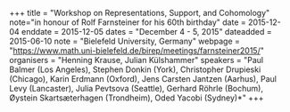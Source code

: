 +++
title = "Workshop on Representations, Support, and Cohomology"
note="in honour of Rolf Farnsteiner for his 60th birthday"
date = 2015-12-04
enddate = 2015-12-05
dates = "December 4 - 5, 2015"
dateadded = 2015-06-10
note = "Bielefeld University, Germany"
webpage = "https://www.math.uni-bielefeld.de/birep/meetings/farnsteiner2015/"
organisers = "Henning Krause, Julian Külshammer"
speakers = "Paul Balmer (Los Angeles), Stephen Donkin (York), Christopher Drupieski (Chicago), Karin Erdmann (Oxford), Jens Carsten Jantzen (Aarhus), Paul Levy (Lancaster), Julia Pevtsova (Seattle), Gerhard Röhrle (Bochum), Øystein Skartsæterhagen (Trondheim), Oded Yacobi (Sydney)*"
+++
